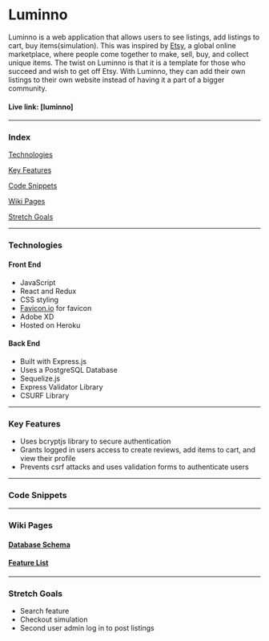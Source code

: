 # Luminno
Luminno is a web application that allows users to see listings, add listings to cart, buy items(simulation). This was inspired by [Etsy](https://www.etsy.com/), a global online marketplace, where people come together to make, sell, buy, and collect unique items.
The twist on Luminno is that it is a template for those who succeed and wish to get off Etsy. With Luminno, they can add their own listings to their own website instead of having it a part of a bigger community.

#### Live link: [luminno]

***

### Index
[Technologies](#technologies)

[Key Features](#key-features)

[Code Snippets](#code-snippets)

[Wiki Pages](#wiki-pages)

[Stretch Goals](#stretch-goals)

***

### Technologies
#### Front End
- JavaScript
- React and Redux
- CSS styling
- [Favicon.io](https://favicon.io/) for favicon
- Adobe XD
- Hosted on Heroku

#### Back End
- Built with Express.js
- Uses a PostgreSQL Database
- Sequelize.js
- Express Validator Library
- CSURF Library

***

### Key Features
- Uses bcryptjs library to secure authentication
- Grants logged in users access to create reviews, add items to cart, and view their profile
- Prevents csrf attacks and uses validation forms to authenticate users

***

### Code Snippets

***

### Wiki Pages
#### [Database Schema](https://github.com/pixzzels/luminno/wiki/Database-Schema)
#### [Feature List](https://github.com/pixzzels/luminno/wiki/Feature-List)

***

### Stretch Goals
- Search feature
- Checkout simulation
- Second user admin log in to post listings
